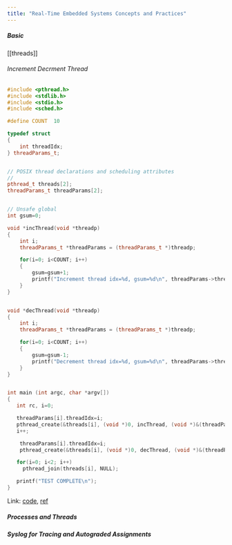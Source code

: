 ```yaml
---
title: "Real-Time Embedded Systems Concepts and Practices"
---
```


##### Basic

[[threads]]

###### Increment Decrment Thread
```C++
#include <pthread.h>
#include <stdlib.h>
#include <stdio.h>
#include <sched.h>

#define COUNT  10

typedef struct
{
    int threadIdx;
} threadParams_t;


// POSIX thread declarations and scheduling attributes
//
pthread_t threads[2];
threadParams_t threadParams[2];


// Unsafe global
int gsum=0;

void *incThread(void *threadp)
{
    int i;
    threadParams_t *threadParams = (threadParams_t *)threadp;

    for(i=0; i<COUNT; i++)
    {
        gsum=gsum+1;
        printf("Increment thread idx=%d, gsum=%d\n", threadParams->threadIdx, gsum);
    }
}


void *decThread(void *threadp)
{
    int i;
    threadParams_t *threadParams = (threadParams_t *)threadp;

    for(i=0; i<COUNT; i++)
    {
        gsum=gsum-1;
        printf("Decrement thread idx=%d, gsum=%d\n", threadParams->threadIdx, gsum);
    }
}


int main (int argc, char *argv[])
{
   int rc, i=0;

   threadParams[i].threadIdx=i;
   pthread_create(&threads[i], (void *)0, incThread, (void *)&(threadParams[i]));
   i++;

    threadParams[i].threadIdx=i;
    pthread_create(&threads[i], (void *)0, decThread, (void *)&(threadParams[i]));

   for(i=0; i<2; i++)
     pthread_join(threads[i], NULL);

   printf("TEST COMPLETE\n");
}

```
Link: [code](https://github.com/ajaygunalan/notes/tree/hugo/content/code/incDecThread), [ref](https://www.coursera.org/learn/real-time-embedded-systems-concepts-practices/resources/EVDh5)

##### Processes and Threads
##### Syslog for Tracing and Autograded Assignments



<script defer src="https://cdn.commento.io/js/commento.js"></script>
<div id="commento"></div>